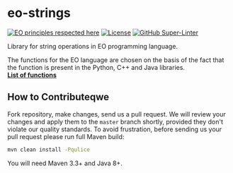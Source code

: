 # eo-strings
[![EO principles respected here](https://www.elegantobjects.org/badge.svg)](https://www.elegantobjects.org)
[![License](https://img.shields.io/badge/license-MIT-green.svg)](https://github.com/InnoSWP/eo-strings/blob/main/LICENSE)
[![GitHub Super-Linter](https://github.com/InnoSWP/eo-strings/workflows/Lint%20Code%20Base/badge.svg)](https://github.com/marketplace/actions/super-linter)

Library for string operations in EO programming language.

The functions for the EO language are chosen on the basis of the fact that the function is present in the Python, C++ and Java libraries.  
[**List of functions**](https://github.com/InnoSWP/eo-strings/blob/main/List.md)

## How to Contributeqwe

Fork repository, make changes, send us a pull request.
We will review your changes and apply them to the `master` branch shortly,
provided they don't violate our quality standards. To avoid frustration,
before sending us your pull request please run full Maven build:

```bash
mvn clean install -Pqulice
```

You will need Maven 3.3+ and Java 8+.
